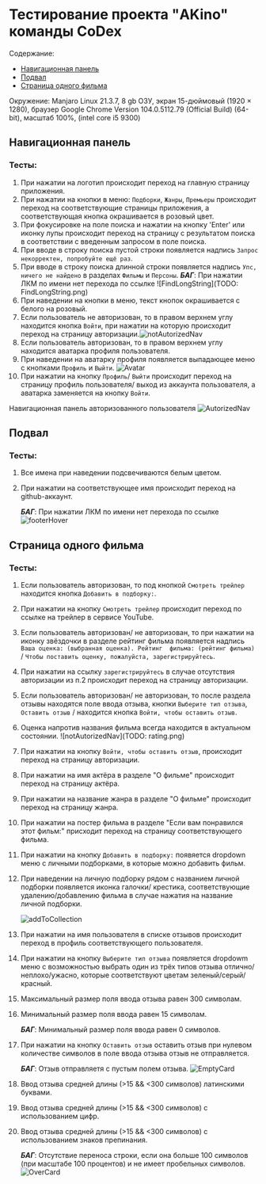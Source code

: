 # Тестирование проекта "AKino" команды CoDex
Содержание:
- [Навигационная панель](#navbar)
- [Подвал](#footer)
- [Страница одного фильма](#movie)

Окружение:
Manjaro Linux 21.3.7, 8 gb ОЗУ, экран 15-дюймовый (1920 × 1280), браузер Google Chrome Version 104.0.5112.79 (Official Build) (64-bit), масштаб 100%, (intel core i5 9300)

## <a id="navbar"></a>**Навигационная панель**
### Тесты:
1. При нажатии на логотип происходит переход на главную страницу приложения.
2. При нажатии на кнопки в меню: `Подборки`, `Жанры`, `Премьеры` происходит переход на соответствующие страницы приложения, а соответствующая кнопка окрашивается в розовый цвет.
3. При фокусировке на поле поиска и нажатии на кнопку 'Enter' или иконку лупы происходит переход на страницу с результатом поиска в соответствии с введенным запросом в поле поиска.
4. При вводе в строку поиска пустой строки появляется надпись `Запрос некорректен, попробуйте ещё раз`.
4. При вводе в строку поиска длинной строки появляется надпись `Упс, ничего не найдено` в разделах `Фильмы` и `Персоны`.
    **_БАГ_**: При нажатии ЛКМ по имени нет перехода по ссылке
![FindLongString](TODO: FindLongString.png)
4. При наведении на кнопки в меню, текст кнопок окрашивается с белого на розовый.
5. Если пользователь не авторизован, то в правом верхнем углу находится кнопка `Войти`, при нажатии на которую происходит переход на страницу авторизации.![notAutorizedNav](https://user-images.githubusercontent.com/29610387/191066711-722e16de-72b4-427a-91a6-db4499b836a5.png)
6. Если пользователь авторизован, то в правом верхнем углу находится аватарка профиля пользователя.
7. При наведении на аватарку профиля появляется выпадающее меню с кнопками `Профиль` и `Выйти`.
![Avatar](https://user-images.githubusercontent.com/29610387/191066768-af2cace1-714a-4ebc-bbd8-27a0f81d04e1.png)
8. При нажатии на кнопку `Профиль`/ `Выйти` происходит переход на страницу профиль пользователя/ выход из аккаунта пользователя, а аватарка заменяется на кнопку `Войти`.

Навигационная панель авторизованного пользователя ![AutorizedNav](https://user-images.githubusercontent.com/29610387/191066732-5b850177-bd10-4837-8e1d-ca1cf4d21eca.png)

## <a id="footer"></a>**Подвал**
### Тесты:
1. Все имена при наведении подсвечиваются белым цветом.
2. При нажатии на соответствующее имя происходит переход на github-аккаунт.

    **_БАГ_**: При нажатии ЛКМ по имени нет перехода по ссылке
![footerHover](https://user-images.githubusercontent.com/29610387/191067664-b4cd58a2-7a8a-4404-a0c8-0350b1be2fa1.png)

## <a id="movie"></a>**Страница одного фильма**
### Тесты:
1. Если пользователь авторизован, то под кнопкой `Смотреть трейлер` находится кнопка `Добавить в подборку:`.
2. При нажатии на кнопку `Смотреть трейлер` происходит переход по ссылке на трейлер в сервисе YouTube.
2. Если пользователь авторизован/ не авторизован, то при нажатии на иконку звёздочки в разделе рейтинг фильма появляется надпись `Ваша оценка: (выбранная оценка). Рейтинг 
фильма: (рейтинг фильма)` /  `Чтобы поставить оценку, пожалуйста, зарегистрируйтесь`.
3. При нажатии на ссылку `зарегистрируйтесь` в случае отсутствия авторизации из п.2 происходит переход на страницу авторизации.
4. Если пользователь авторизован/ не авторизован, то после раздела отзывы находятся поле ввода отзыва, кнопки `Выберите тип отзыва`, `Оставить отзыв` / находится кнопка `Войти, чтобы оставить отзыв`.
5. Оценка напротив названия фильма всегда находится в актуальном состоянии. ![notAutorizedNav](TODO: rating.png)
5. При нажатии на кнопку `Войти, чтобы оставить отзыв`, происходит переход на страницу авторизации.
6. При нажатии на имя актёра в разделе "О фильме" происходит переход на страницу актёра.
7. При нажатии на название жанра в разделе "О фильме" происходит переход на страницу жанра.
7. При нажатии на постер фильма в разделе "Если вам понравился этот фильм:" присходит переход на страницу соответствующего фильма.
8. При нажатии на кнопку `Добавить в подборку:` появяется dropdown меню с личными подборками, в которые можно добавить фильм.
9. При наведении на личную подборку рядом с названием личной подборки появляется иконка галочки/ крестика, соответствующие удалению/добавлению фильма в случае нажатия на название личной подборки.

    ![addToCollection](https://user-images.githubusercontent.com/29610387/191067440-e9f8ce3d-3031-437f-89b1-412a1bb0afbe.png)


10. При нажатии на имя пользователя в списке отзывов происходит переход в профиль соответствующего пользователя.
11. При нажатии на кнопку `Выберите тип отзыва` появляется dropdowm меню с возможностью выбрать один из трёх типов отзыва отлично/неплохо/ужасно, которые соответствуют цветам зеленый/серый/красный.
12. Максимальный размер поля ввода отзыва равен 300 символам.
13. Минимальный размер поля ввода равен 15 символам.

    **_БАГ_**: Минимальный размер поля ввода равен 0 символов.
14. При нажатии на кнопку  `Оставить отзыв` оставить отзыв при нулевом количестве символов в поле ввода отзыва отзыв не отправляется.

    **_БАГ_**: Отзыв отправляетя с пустым полем отзыва.
![EmptyCard](https://user-images.githubusercontent.com/29610387/191066742-135cc144-1c94-444f-9195-d119cc6cd6e7.png)
15. Ввод отзыва средней длины (>15 && <300 символов) латинскими буквами.
16. Ввод отзыва средней длины (>15 && <300 символов) с использованием цифр.
17. Ввод отзыва средней длины (>15 && <300 символов) с использованием знаков препинания.

    **_БАГ_**: Отсутствие переноса строки, если она больше 100 символов (при масштабе 100 процентов) и не имеет пробельных символов.![OverCard](https://user-images.githubusercontent.com/29610387/191066753-e2899281-d0bd-459b-8b70-62544852fb26.png)











